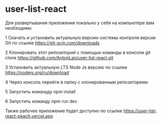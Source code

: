 # user-list-react

Для развертывания приложения локально у себя на компьютере вам необходимо 

1 Скачать и установить актуальную версию системы контроля версии Git по ссылке https://git-scm.com/downloads

2 Клонировать этот репозиторий с помощью команды в консоли git clone https://github.com/AntonLan/user-list-react.git

3 Установить актуальную LTS Node Js версию по ссылке https://nodejs.org/ru/download

4 Через консоль перейти в папку с клонированным репозитореим

5 Запустить комануду npm install

6 Запустить команду npm run dev



Также рабочее приложение будет доступно по ссылке https://user-list-react-peach.vercel.app
